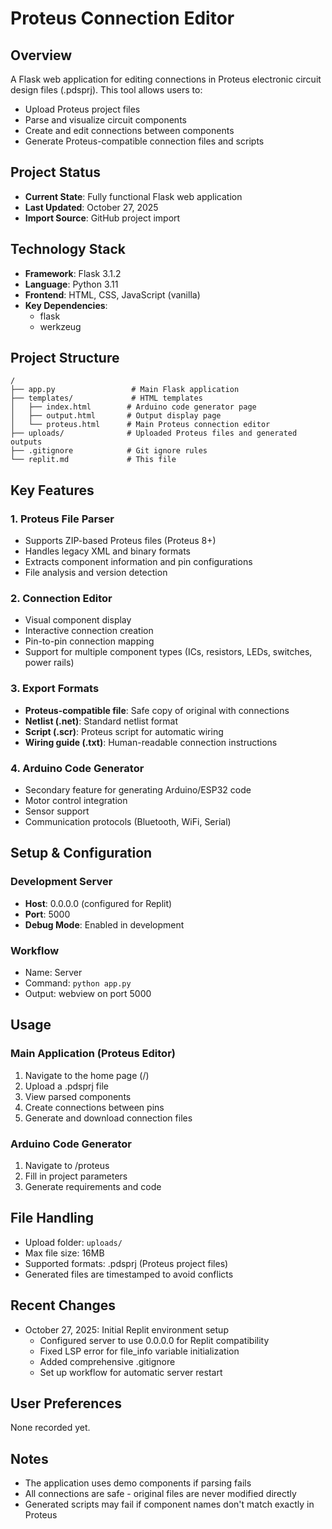 # Proteus Connection Editor

## Overview
A Flask web application for editing connections in Proteus electronic circuit design files (.pdsprj). This tool allows users to:
- Upload Proteus project files
- Parse and visualize circuit components
- Create and edit connections between components
- Generate Proteus-compatible connection files and scripts

## Project Status
- **Current State**: Fully functional Flask web application
- **Last Updated**: October 27, 2025
- **Import Source**: GitHub project import

## Technology Stack
- **Framework**: Flask 3.1.2
- **Language**: Python 3.11
- **Frontend**: HTML, CSS, JavaScript (vanilla)
- **Key Dependencies**: 
  - flask
  - werkzeug

## Project Structure
```
/
├── app.py                 # Main Flask application
├── templates/             # HTML templates
│   ├── index.html        # Arduino code generator page
│   ├── output.html       # Output display page
│   └── proteus.html      # Main Proteus connection editor
├── uploads/              # Uploaded Proteus files and generated outputs
├── .gitignore            # Git ignore rules
└── replit.md             # This file
```

## Key Features

### 1. Proteus File Parser
- Supports ZIP-based Proteus files (Proteus 8+)
- Handles legacy XML and binary formats
- Extracts component information and pin configurations
- File analysis and version detection

### 2. Connection Editor
- Visual component display
- Interactive connection creation
- Pin-to-pin connection mapping
- Support for multiple component types (ICs, resistors, LEDs, switches, power rails)

### 3. Export Formats
- **Proteus-compatible file**: Safe copy of original with connections
- **Netlist (.net)**: Standard netlist format
- **Script (.scr)**: Proteus script for automatic wiring
- **Wiring guide (.txt)**: Human-readable connection instructions

### 4. Arduino Code Generator
- Secondary feature for generating Arduino/ESP32 code
- Motor control integration
- Sensor support
- Communication protocols (Bluetooth, WiFi, Serial)

## Setup & Configuration

### Development Server
- **Host**: 0.0.0.0 (configured for Replit)
- **Port**: 5000
- **Debug Mode**: Enabled in development

### Workflow
- Name: Server
- Command: `python app.py`
- Output: webview on port 5000

## Usage

### Main Application (Proteus Editor)
1. Navigate to the home page (/)
2. Upload a .pdsprj file
3. View parsed components
4. Create connections between pins
5. Generate and download connection files

### Arduino Code Generator
1. Navigate to /proteus
2. Fill in project parameters
3. Generate requirements and code

## File Handling
- Upload folder: `uploads/`
- Max file size: 16MB
- Supported formats: .pdsprj (Proteus project files)
- Generated files are timestamped to avoid conflicts

## Recent Changes
- October 27, 2025: Initial Replit environment setup
  - Configured server to use 0.0.0.0 for Replit compatibility
  - Fixed LSP error for file_info variable initialization
  - Added comprehensive .gitignore
  - Set up workflow for automatic server restart

## User Preferences
None recorded yet.

## Notes
- The application uses demo components if parsing fails
- All connections are safe - original files are never modified directly
- Generated scripts may fail if component names don't match exactly in Proteus
